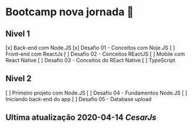 # Bootcamp nova jornada 🚀

## Nivel 1

[x] Back-end com Node.JS
[x] Desafio 01 - Conceitos com Noje.JS
[ ] Front-end com ReactJs
[ ] Desafio 02 - Conceitos REactJS
[ ] Mobile com React Native
[ ] Desafio 03 - Conceitos do REact Native
[ ] TypeScript

## Nivel 2

[ ] Primeiro projeto com Node.JS
[ ] Desafio 04 - Fundamentos Node.JS
[ ] Iniciando back-end do app
[ ] Desafio 05 - Database upload





## Ultima atualização 2020-04-14 _CesarJs_
